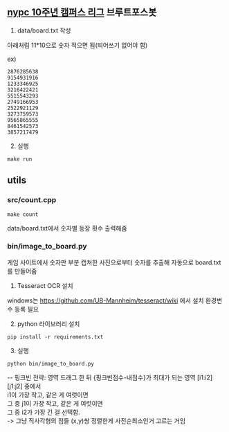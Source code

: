 ## [nypc 10주년 캠퍼스 리그](https://nypc10th-cb-event.xvive.link/) 브루트포스봇

1. data/board.txt 작성   

아래처럼 11*10으로 숫자 적으면 됨(띄어쓰기 없어야 함)   

ex)
```
2876285638
9154931916
1233346925
3216422421
5515543293
2749166953
2522921129
3273759573
9565865555
8461542573
3857217479
```

2. 실행   
```
make run
```


## utils
### src/count.cpp
```
make count
```
data/board.txt에서 숫자별 등장 횟수 출력해줌

### bin/image_to_board.py
게임 사이트에서 숫자판 부분 캡쳐한 사진으로부터 숫자를 추출해 자동으로 board.txt를 만들어줌

1. Tesseract OCR 설치

windows는 https://github.com/UB-Mannheim/tesseract/wiki 에서 설치
환경변수 등록 필요

2. python 라이브러리 설치
```
pip install -r requirements.txt
```

3. 실행
```
python bin/image_to_board.py
```
<!-- TODO makefile -->




--
핑크빈 전략: 영역 드래그 한 뒤 {핑크빈점수-내점수}가 최대가 되는 영역 \[i1:i2\]\[j1:j2\] 중에서   
    i1이 가장 작고, 같은 게 여럿이면   
    그 중 j1이 가장 작고, 같은 게 여럿이면   
    그 중 i2가 가장 긴 걸 선택함.   
    -> 그냥 직사각형의 점들 (x,y)쌍 정렬한게 사전순최소인거 고르는 거임   
